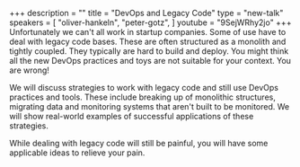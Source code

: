 +++
description = ""
title = "DevOps and Legacy Code"
type = "new-talk"
speakers = [
        "oliver-hankeln",
        "peter-gotz",
]
youtube = "9SejWRhy2jo"
+++
Unfortunately we can't all work in startup companies. 
Some of use have to deal with legacy code bases. 
These are often structured as a monolith and tightly coupled. 
They typically are hard to build and deploy. 
You might think all the new DevOps practices and toys are not suitable for your context. 
You are wrong!

We will discuss strategies to work with legacy code and still use DevOps practices and tools. 
These include breaking up of monolithic structures, migrating data and monitoring systems that aren't built to be monitored. 
We will show real-world examples of successful applications of these strategies. 

While dealing with legacy code will still be painful, you will have some applicable ideas to relieve your pain.